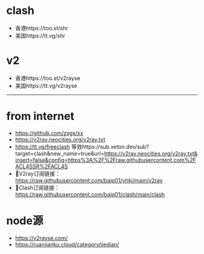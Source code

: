 # clash
- 香港https://too.st/shr
- 美国https://tt.vg/shr
# v2
- 香港https://too.st/v2rayse
- 美国https://tt.vg/v2rayse

---
# from internet
- https://github.com/zxgs/xx
- https://v2ray.neocities.org/v2ray.txt
- https://tt.vg/freeclash  等效https://sub.xeton.dev/sub?target=clash&new_name=true&url=https://v2ray.neocities.org/v2ray.txt&insert=false&config=https%3A%2F%2Fraw.githubusercontent.com%2FACL4SSR%2FACL4S
- 📢V2ray订阅链接：https://raw.githubusercontent.com/baip01/yhkj/main/v2ray
- 📢Clash订阅链接：https://raw.githubusercontent.com/baip01/clash/main/clash



# node源
- https://v2rayse.com/
- https://ruanjianku.cloud/category/jiedian/
